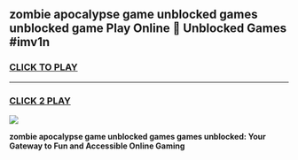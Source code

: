 
## zombie apocalypse game unblocked games unblocked game Play Online 👋 Unblocked Games #imv1n
<h3>
<a href="https://premium.freeplayer.one?title=zombie_apocalypse_game_unblocked_games&ref=21F">CLICK TO PLAY</a></h3>
<hr>

<h3>
<a href="https://premium.freeplayer.one?title=zombie_apocalypse_game_unblocked_games&ref=21F">CLICK 2 PLAY</a>
  
</h3>

<a href="https://premium.freeplayer.one?title=zombie_apocalypse_game_unblocked_games&ref=21F/"><img src="https://clearcache.store/games.png"></a>


**zombie apocalypse game unblocked games games unblocked: Your Gateway to Fun and Accessible Online Gaming**
